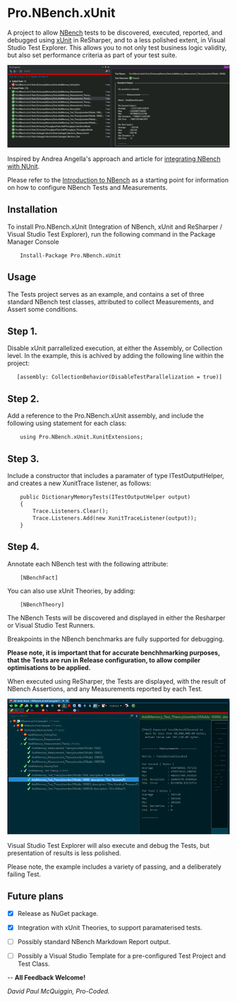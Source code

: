 # Pro.NBench.xUnit

A project to allow [NBench](https://github.com/petabridge/NBench) tests to be discovered, executed, reported, and debugged using [xUnit](https://github.com/xunit/xunit) in ReSharper, and to a less polished extent, in Visual Studio Test Explorer. This allows you to not only test business logic validity, but also set performance criteria as part of your test suite.

![Visual Studio 2017 Integration](Pro.NBench.XUnit.VS2017.png)

Inspired by Andrea Angella's approach and article for [integrating NBench with NUnit](http://www.andreaangella.com/2016/03/nbench-performance-testing-nunit-resharper-integration/).

Please refer to the [Introduction to NBench](https://petabridge.com/blog/introduction-to-nbench/) as a starting point for information on how to configure NBench Tests and Measurements.


## Installation

To install Pro.NBench.xUnit (Integration of NBench, xUnit and ReSharper / Visual Studio Test Explorer), run the following command in the Package Manager Console

        Install-Package Pro.NBench.xUnit

## Usage

The Tests project serves as an example, and contains a set of three standard NBench test classes, attributed to collect Measurements, and Assert some conditions.

## Step 1.

Disable xUnit parrallelized execution, at either the Assembly, or Collection level. In the example, this is achived by adding the following line within the project:

       [assembly: CollectionBehavior(DisableTestParallelization = true)]

## Step 2.

Add a reference to the Pro.NBench.xUnit assembly, and include the following using statement for each class:

        using Pro.NBench.xUnit.XunitExtensions;

## Step 3. 

Include a constructor that includes a paramater of type ITestOutputHelper, and creates a new XunitTrace listener, as follows:

        public DictionaryMemoryTests(ITestOutputHelper output)
        {
            Trace.Listeners.Clear();
            Trace.Listeners.Add(new XunitTraceListener(output));
        }

## Step 4.

Annotate each NBench test with the following attribute:

        [NBenchFact]

You can also use xUnit Theories, by adding:

        [NBenchTheory]

The NBench Tests will be discovered and displayed in either the Resharper or Visual Studio Test Runners.

Breakpoints in the NBench benchmarks are fully supported for debugging.

**Please note, it is important that for accurate benchhmarking purposes, that the Tests are run in Release configuration, to allow compiler optimisations to be applied.**

When executed using ReSharper, the Tests are displayed, with the result of NBench Assertions, and any Measurements reported by each Test.

![ResharperResults](ResharperResults2.PNG)

Visual Studio Test Explorer will also execute and debug the Tests, but presentation of results is less polished.

Please note, the example includes a variety of passing, and a deliberately failing Test.

## Future plans

- [x]  Release as NuGet package.

- [x]  Integration with xUnit Theories, to support paramaterised tests.

- [ ]  Possibly standard NBench Markdown Report output.

- [ ]  Possibly a Visual Studio Template for a pre-configured Test Project and Test Class.


--
**All Feedback Welcome!**

*David Paul McQuiggin, Pro-Coded.*
